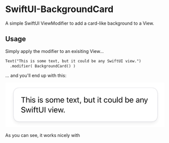 # SwiftUI-BackgroundCard
A simple SwiftUI ViewModifier to add a card-like background to a View.

## Usage

Simply apply the modifier to an exisiting View...

```
Text("This is some text, but it could be any SwiftUI view.")
  .modifier( BackgroundCard() )
```

... and you'll end up with this:

![example image](example-1.png)

As you can see, it works nicely with 
